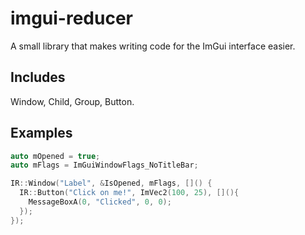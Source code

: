 # imgui-reducer
A small library that makes writing code for the ImGui interface easier.

## Includes

Window, Child, Group, Button.

## Examples

```cpp
auto mOpened = true;
auto mFlags = ImGuiWindowFlags_NoTitleBar;

IR::Window("Label", &IsOpened, mFlags, []() {
  IR::Button("Click on me!", ImVec2(100, 25), [](){
    MessageBoxA(0, "Clicked", 0, 0);
  });
});
```

